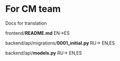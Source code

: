 # For CM team
Docs for translation

frontend/**README.md** EN->ES

backend/api/migrations/**0001_initial.py** RU-> EN,ES

backend/api/**models.py** RU-> EN,ES
